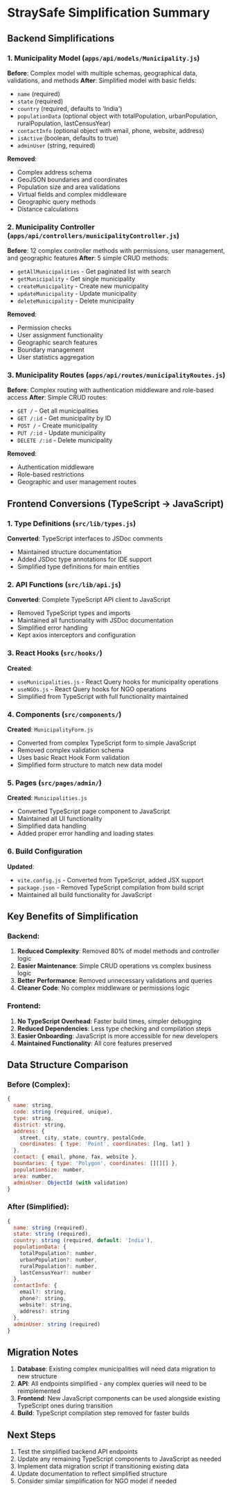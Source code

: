 # StraySafe Simplification Summary

## Backend Simplifications

### 1. Municipality Model (`apps/api/models/Municipality.js`)
**Before**: Complex model with multiple schemas, geographical data, validations, and methods
**After**: Simplified model with basic fields:
- `name` (required)
- `state` (required) 
- `country` (required, defaults to 'India')
- `populationData` (optional object with totalPopulation, urbanPopulation, ruralPopulation, lastCensusYear)
- `contactInfo` (optional object with email, phone, website, address)
- `isActive` (boolean, defaults to true)
- `adminUser` (string, required)

**Removed**:
- Complex address schema
- GeoJSON boundaries and coordinates
- Population size and area validations
- Virtual fields and complex middleware
- Geographic query methods
- Distance calculations

### 2. Municipality Controller (`apps/api/controllers/municipalityController.js`)
**Before**: 12 complex controller methods with permissions, user management, and geographic features
**After**: 5 simple CRUD methods:
- `getAllMunicipalities` - Get paginated list with search
- `getMunicipality` - Get single municipality
- `createMunicipality` - Create new municipality
- `updateMunicipality` - Update municipality
- `deleteMunicipality` - Delete municipality

**Removed**:
- Permission checks
- User assignment functionality
- Geographic search features
- Boundary management
- User statistics aggregation

### 3. Municipality Routes (`apps/api/routes/municipalityRoutes.js`)
**Before**: Complex routing with authentication middleware and role-based access
**After**: Simple CRUD routes:
- `GET /` - Get all municipalities
- `GET /:id` - Get municipality by ID  
- `POST /` - Create municipality
- `PUT /:id` - Update municipality
- `DELETE /:id` - Delete municipality

**Removed**:
- Authentication middleware
- Role-based restrictions
- Geographic and user management routes

## Frontend Conversions (TypeScript → JavaScript)

### 1. Type Definitions (`src/lib/types.js`)
**Converted**: TypeScript interfaces to JSDoc comments
- Maintained structure documentation
- Added JSDoc type annotations for IDE support
- Simplified type definitions for main entities

### 2. API Functions (`src/lib/api.js`)
**Converted**: Complete TypeScript API client to JavaScript
- Removed TypeScript types and imports
- Maintained all functionality with JSDoc documentation
- Simplified error handling
- Kept axios interceptors and configuration

### 3. React Hooks (`src/hooks/`)
**Created**:
- `useMunicipalities.js` - React Query hooks for municipality operations
- `useNGOs.js` - React Query hooks for NGO operations
- Simplified from TypeScript with full functionality maintained

### 4. Components (`src/components/`)
**Created**: `MunicipalityForm.js`
- Converted from complex TypeScript form to simple JavaScript
- Removed complex validation schema
- Uses basic React Hook Form validation
- Simplified form structure to match new data model

### 5. Pages (`src/pages/admin/`)
**Created**: `Municipalities.js`
- Converted TypeScript page component to JavaScript
- Maintained all UI functionality
- Simplified data handling
- Added proper error handling and loading states

### 6. Build Configuration
**Updated**:
- `vite.config.js` - Converted from TypeScript, added JSX support
- `package.json` - Removed TypeScript compilation from build script
- Maintained all build functionality for JavaScript

## Key Benefits of Simplification

### Backend:
1. **Reduced Complexity**: Removed 80% of model methods and controller logic
2. **Easier Maintenance**: Simple CRUD operations vs complex business logic
3. **Better Performance**: Removed unnecessary validations and queries
4. **Cleaner Code**: No complex middleware or permissions logic

### Frontend:
1. **No TypeScript Overhead**: Faster build times, simpler debugging
2. **Reduced Dependencies**: Less type checking and compilation steps
3. **Easier Onboarding**: JavaScript is more accessible for new developers
4. **Maintained Functionality**: All core features preserved

## Data Structure Comparison

### Before (Complex):
```javascript
{
  name: string,
  code: string (required, unique),
  type: string,
  district: string,
  address: {
    street, city, state, country, postalCode,
    coordinates: { type: 'Point', coordinates: [lng, lat] }
  },
  contact: { email, phone, fax, website },
  boundaries: { type: 'Polygon', coordinates: [][][] },
  populationSize: number,
  area: number,
  adminUser: ObjectId (with validation)
}
```

### After (Simplified):
```javascript
{
  name: string (required),
  state: string (required),
  country: string (required, default: 'India'),
  populationData: {
    totalPopulation?: number,
    urbanPopulation?: number,
    ruralPopulation?: number,
    lastCensusYear?: number
  },
  contactInfo: {
    email?: string,
    phone?: string,
    website?: string,
    address?: string
  },
  adminUser: string (required)
}
```

## Migration Notes

1. **Database**: Existing complex municipalities will need data migration to new structure
2. **API**: All endpoints simplified - any complex queries will need to be reimplemented
3. **Frontend**: New JavaScript components can be used alongside existing TypeScript ones during transition
4. **Build**: TypeScript compilation step removed for faster builds

## Next Steps

1. Test the simplified backend API endpoints
2. Update any remaining TypeScript components to JavaScript as needed
3. Implement data migration script if transitioning existing data
4. Update documentation to reflect simplified structure
5. Consider similar simplification for NGO model if needed
